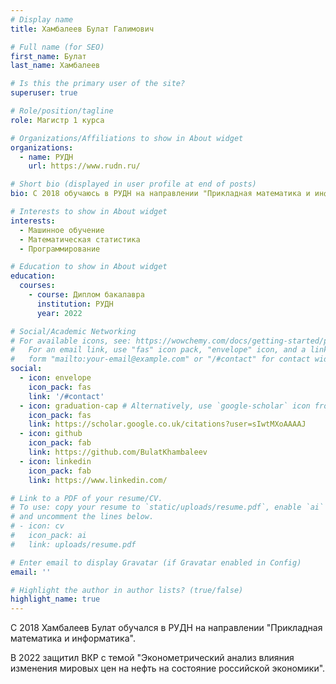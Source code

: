 ```yaml
---
# Display name
title: Хамбалеев Булат Галимович

# Full name (for SEO)
first_name: Булат
last_name: Хамбалеев

# Is this the primary user of the site?
superuser: true

# Role/position/tagline
role: Магистр 1 курса 

# Organizations/Affiliations to show in About widget
organizations:
  - name: РУДН
    url: https://www.rudn.ru/

# Short bio (displayed in user profile at end of posts)
bio: С 2018 обучаюсь в РУДН на направлении "Прикладная математика и информатика". В 2022 защитил ВКР с темой "Эконометрический анализ влияния изменения мировых цен на нефть на состояние российской экономики".

# Interests to show in About widget
interests:
  - Машинное обучение
  - Математическая статистика 
  - Программирование

# Education to show in About widget
education:
  courses:
    - course: Диплом бакалавра
      institution: РУДН
      year: 2022

# Social/Academic Networking
# For available icons, see: https://wowchemy.com/docs/getting-started/page-builder/#icons
#   For an email link, use "fas" icon pack, "envelope" icon, and a link in the
#   form "mailto:your-email@example.com" or "/#contact" for contact widget.
social:
  - icon: envelope
    icon_pack: fas
    link: '/#contact'
  - icon: graduation-cap # Alternatively, use `google-scholar` icon from `ai` icon pack
    icon_pack: fas
    link: https://scholar.google.co.uk/citations?user=sIwtMXoAAAAJ
  - icon: github
    icon_pack: fab
    link: https://github.com/BulatKhambaleev
  - icon: linkedin
    icon_pack: fab
    link: https://www.linkedin.com/

# Link to a PDF of your resume/CV.
# To use: copy your resume to `static/uploads/resume.pdf`, enable `ai` icons in `params.yaml`,
# and uncomment the lines below.
# - icon: cv
#   icon_pack: ai
#   link: uploads/resume.pdf

# Enter email to display Gravatar (if Gravatar enabled in Config)
email: ''

# Highlight the author in author lists? (true/false)
highlight_name: true
---
```


С 2018 Хамбалеев Булат обучался в РУДН на направлении "Прикладная математика и информатика".

В 2022 защитил ВКР с темой "Эконометрический анализ влияния изменения мировых цен на нефть на состояние российской экономики".

